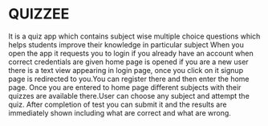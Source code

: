 # QUIZZEE
It is a quiz app which contains subject wise multiple choice questions which helps students improve their knowledge in particular subject
When you open the app it requests you to login if you already have an account when correct credentials are given home page is opened if you are a new user there is a text view appearing in login page, once you click on it signup page is redirected to you.You can register there and then enter the home page.
Once you are entered to home page different subjects with their quizzes are available there.User can choose any subject and attempt the quiz.
After completion of test you can submit it and the results are immediately shown including what are correct and what are wrong.
